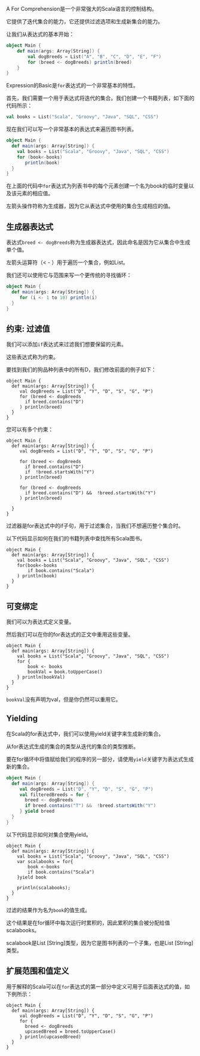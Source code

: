 A For Comprehension是一个非常强大的Scala语言的控制结构。

它提供了迭代集合的能力，它还提供过滤选项和生成新集合的能力。

让我们从表达式的基本开始：

```scala
object Main {
	def main(args: Array[String]) {
		val dogBreeds = List("A", "B", "C", "D", "E", "F")
		for (breed <- dogBreeds) println(breed)
	}
}
```

Expression的Basic是`for`表达式的一个非常基本的特性。

首先，我们需要一个用于表达式将迭代的集合。我们创建一个书籍列表，如下面的代码所示：

```scala
val books = List("Scala", "Groovy", "Java", "SQL", "CSS")
```

现在我们可以写一个非常基本的表达式来遍历图书列表。

```scala
object Main {
  def main(args: Array[String]) {
    val books = List("Scala", "Groovy", "Java", "SQL", "CSS")
    for (book<-books)
       println(book)
  }
}
```

在上面的代码中`for`表达式为列表书中的每个元素创建一个名为book的临时变量以及该元素的相应值。

左箭头操作符称为生成器，因为它从表达式中使用的集合生成相应的值。

## 生成器表达式

表达式`breed <- dogBreeds`称为生成器表达式，因此命名是因为它从集合中生成单个值。

左箭头运算符（< - ）用于遍历一个集合，例如List。

我们还可以使用它与范围来写一个更传统的寻找循环：

```scala
object Main {
  def main(args: Array[String]) {
     for (i <- 1 to 10) println(i)
  }
}
```

## 约束: 过滤值

我们可以添加`if`表达式来过滤我们想要保留的元素。

这些表达式称为约束。

要找到我们的狗品种列表中的所有D，我们修改前面的例子如下：

```
object Main {
  def main(args: Array[String]) {
     val dogBreeds = List("D", "Y", "D", "S", "G", "P")
     for (breed <- dogBreeds
       if breed.contains("D")
     ) println(breed)
  }
}
```

您可以有多个约束：

```
object Main {
  def main(args: Array[String]) {
     val dogBreeds = List("D", "Y", "D", "S", "G", "P")

     for (breed <- dogBreeds
       if breed.contains("D")
       if  !breed.startsWith("Y")
     ) println(breed)

     for (breed <- dogBreeds
       if breed.contains("D") &&  !breed.startsWith("Y")
     ) println(breed)

  }
}
```

过滤器是for表达式中的if子句，用于过滤集合，当我们不想遍历整个集合时。

以下代码显示如何在我们的书籍列表中查找所有Scala图书。

```
object Main {
  def main(args: Array[String]) {
    val books = List("Scala", "Groovy", "Java", "SQL", "CSS")
    for(book<-books
        if book.contains("Scala")
    ) println(book)
  }
}
```

## 可变绑定

我们可以为表达式定义变量。

然后我们可以在你的for表达式的正文中重用这些变量。

```
object Main {
  def main(args: Array[String]) {
    val books = List("Scala", "Groovy", "Java", "SQL", "CSS")
    for {
        book <- books
        bookVal = book.toUpperCase()
    } println(bookVal)
  }
}
```

`bookVal`没有声明为val，但是你仍然可以重用它。

## Yielding

在Scala的for表达式中，我们可以使用yield关键字来生成新的集合。

从for表达式生成的集合的类型从迭代的集合的类型推断。

要在for循环中将值赋给我们的程序的另一部分，请使用`yield`关键字为表达式生成新的集合。

```scala
object Main {
  def main(args: Array[String]) {
     val dogBreeds = List("D", "Y", "D", "S", "G", "P")
     val filteredBreeds = for {
       breed <- dogBreeds
       if breed.contains("T") &&  !breed.startsWith("Y")
     } yield breed
  }
}
```

以下代码显示如何对集合使用yield。

```
object Main {
  def main(args: Array[String]) {
    val books = List("Scala", "Groovy", "Java", "SQL", "CSS")
    var scalabooks = for{
        book <-books
        if book.contains("Scala")
    }yield book

    println(scalabooks);
  }
}
```

过滤的结果作为名为`book`的值生成。

这个结果是在for循环中每次运行时累积的，因此累积的集合被分配给值scalabooks。

scalabook是List [String]类型，因为它是图书列表的一个子集，也是List [String]类型。

## 扩展范围和值定义

用于解释的Scala可以在`for`表达式的第一部分中定义可用于后面表达式的值，如下例所示：

```
object Main {
  def main(args: Array[String]) {
     val dogBreeds = List("D", "Y", "D", "S", "G", "P")
     for {
       breed <- dogBreeds
       upcasedBreed = breed.toUpperCase()
     } println(upcasedBreed)
  }
}
```